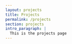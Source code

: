 ```yaml
---
layout: projects
title: Projects
permalink: /projects
section: projects
intro_paragraph: |
  This is the projects page
---
```

